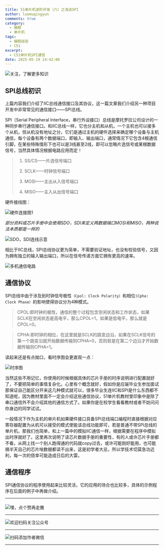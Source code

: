 ```yaml
---
title: 51单片机进阶开发（六）之浅谈SPI
author: luomuqingyun
comments: true
category:
  - 编程
  - 单片机
tags:
  - 编程经验
  - C51
excerpt:
  - C51单片机SPI通信
date: 2025-05-19 14:42:00
---
```

![关注，了解更多知识](https://files.mdnice.com/user/38598/6816d023-b102-440f-8ad0-095db85b4f5d.png)
## SPI总线初识
上篇内容我们介绍了IIC总线通信接口及其协议，这一篇文章我们介绍另一种项目开发中非常常见的通信接口——SPI总线。

SPI（Serial Peripheral Interface，串行外设接口）总线是摩托罗拉公司设计的一种同步串行通信接口。和IIC总线一样，它也分主机和从机，一个主机也可以接多个从机，但从机没有地址之分，它们是通过主机的硬件选择来确定哪个设备与主机通信，每个设备有两个数据端口，即输入、输出端口，通常情况下它包含4根通信引脚，在某些特殊情形下也可以是3线甚至2线，即可以忽略片选信号或某根数据信号，当然具体情况根据电路应用而定！
> 
> 1. SS/CS——片选信号端口
> 
> 2. SCLK——时钟信号端口
> 
> 3. MOSI——主出从入信号端口
> 
> 4. MISO——主入从出信号端口
> 
硬件接线图：

![硬件连接图1](https://files.mdnice.com/user/38598/1d54267f-17a2-47b6-9094-1cf1e602d579.png)

*部分资料或芯片手册中会使用SDO，SDI来定义两数据端口MOSI和MISO，两种说法本质都是一样的*

![SDO，SDI连线示意](https://files.mdnice.com/user/38598/7f583933-a98e-4e11-8796-95d0765343cc.png)

相比于IIC总线，SPI总线协议更为简单，不需要验证地址，也没有校验信号，又因为拥有独立的输入输出端口，所以在信号传递方面它拥有更高的速率。

![多机通信电路](https://files.mdnice.com/user/38598/5377d3fb-b76c-481e-a67a-8fe3886c3ee6.png)

## 通信协议
SPI总线中由于涉及到时钟信号极性`（Cpol: Clock Polarity）`和相位`(Cpha: Clock Phase）`的影响使得协议分为4种模式。
>CPOL:即时钟的极性，通信的整个过程包含空闲状态和工作状态，如果SCLK在空闲状态是高电平，那么CPOL=1，如果是低电平，那么就是CPOL=0。

>CPHA:即时钟的相位，在这里就是SCLK的跳变边沿，如果在SCLK信号的第一个跳变沿就开始数据传输则CPHA=0，否则若是在第二个边沿才开始数据传输则CPHA=1。

读起来还是有点拗口，看时序图会更直观一点：

![时序图](https://files.mdnice.com/user/38598/7ecd3d65-1888-410e-86c1-750fdf0c02d8.png)

当然这些不用记忆，你使用的时候根据具体的芯片手册的时序说明进行配置就好了，不要把简单的事情复杂化。心里有个概念就好，假如你是应届毕业生参加面试那保证自己能区分开来这几种模式就可以，很多毕业生连IIC和SPI是什么东西都不知道呢，因为教材里面不一定会介绍这些通信协议，51单片机教材里印象中是除了串口通信外不会介绍其他的通信方式了。如果你是在校学生看看教材或者不妨问问你身边的同学试试。

一般情况下作为主机的单片机如果硬件接口具备SPI总线端口编程时直接根据对应寄存器配置为从机可以接受的模式使能该总线功能即可，若是普通不带SPI总线的单片机，那我们也简单，和上一篇中的模拟IIC通信一样，根据需要在程序中模拟出时序就好了。这里再次说明了读芯片数据手册的重要性，有的人或许芯片手册都不看，从网上找一个别人跑得通的代码就copy过去，或许可能刚好能用，也可能搞半天自己的芯片啥数据都读不出来，这是初学者大忌，所以学技术切莫急功近利，每一次的侥幸可能造成日后的大雷。
## 通信程序
SPI通信协议的程序使用起来比较灵活，它的应用的场合也比较多，具体的示例程序在后面的例子中再做介绍。


----
####
![嘿，点个赞再走撒](https://files.mdnice.com/user/38598/5a34f484-ae97-4058-a891-28773b3b04e5.png)

----
![欢迎扫码关注公众号](https://files.mdnice.com/user/38598/659b642c-fcce-4f9c-becc-038eadd2c655.jpg)

----
![扫码添加作者微信](https://files.mdnice.com/user/38598/37e7b97e-a5c7-44d1-9e48-bbe22ab3141d.jpg)

----
